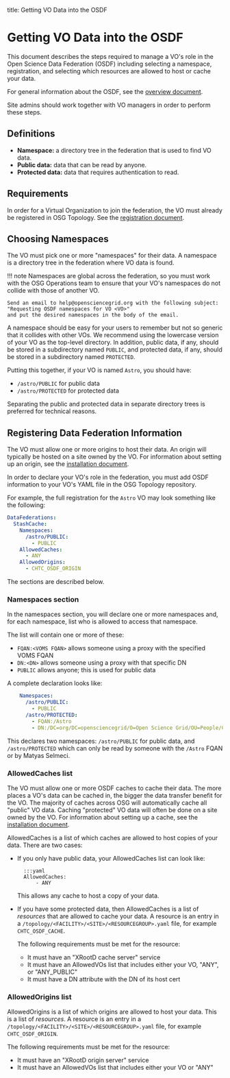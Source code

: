 title: Getting VO Data into the OSDF

Getting VO Data into the OSDF
======================================

This document describes the steps required to manage a VO's role
in the Open Science Data Federation (OSDF) including selecting a namespace, registration,
and selecting which resources are allowed to host or cache your data.

For general information about the OSDF, see the [overview document](overview.md).

Site admins should work together with VO managers in order to perform these steps.


Definitions
-----------

- **Namespace:** a directory tree in the federation that is used to find VO data.
- **Public data:** data that can be read by anyone.
- **Protected data:** data that requires authentication to read.


Requirements
------------

In order for a Virtual Organization to join the federation, the VO must already be registered in OSG Topology.
See the [registration document](../../common/registration.md#registering-virtual-organizations).



Choosing Namespaces
-------------------

The VO must pick one or more "namespaces" for their data.
A namespace is a directory tree in the federation where VO data is found.

!!! note
    Namespaces are global across the federation, so you must work with the OSG Operations team
    to ensure that your VO's namespaces do not collide with those of another VO.
    
    Send an email to help@opensciencegrid.org with the following subject:
    "Requesting OSDF namespaces for VO <VO>"
    and put the desired namespaces in the body of the email.

A namespace should be easy for your users to remember but not so generic that it collides with other VOs.
We recommend using the lowercase version of your VO as the top-level directory.
In addition, public data, if any, should be stored in a subdirectory named `PUBLIC`,
and protected data, if any, should be stored in a subdirectory named `PROTECTED`.

Putting this together, if your VO is named `Astro`, you should have:

- `/astro/PUBLIC` for public data
- `/astro/PROTECTED` for protected data

Separating the public and protected data in separate directory trees is preferred for technical reasons.


Registering Data Federation Information
---------------------------------------

The VO must allow one or more origins to host their data.
An origin will typically be hosted on a site owned by the VO.
For information about setting up an origin, see the [installation document](install-origin.md).

In order to declare your VO's role in the federation,
you must add OSDF information to your VO's YAML file in the OSG Topology repository.

For example, the full registration for the `Astro` VO may look something like the following:

```yaml
DataFederations:
  StashCache:
    Namespaces:
      /astro/PUBLIC:
        - PUBLIC
    AllowedCaches:
      - ANY
    AllowedOrigins:
      - CHTC_OSDF_ORIGIN
```

The sections are described below.


### Namespaces section

In the namespaces section, you will declare one or more namespaces and, for each namespace,
list who is allowed to access that namespace.

The list will contain one or more of these:

- `FQAN:<VOMS FQAN>` allows someone using a proxy with the specified VOMS FQAN
- `DN:<DN>` allows someone using a proxy with that specific DN
- `PUBLIC` allows anyone; this is used for public data

A complete declaration looks like:
```yaml
    Namespaces:
      /astro/PUBLIC:
        - PUBLIC
      /astro/PROTECTED:
        - FQAN:/Astro
        - DN:/DC=org/DC=opensciencegrid/O=Open Science Grid/OU=People/CN=Matyas Selmeci
```

This declares two namespaces: `/astro/PUBLIC` for public data, and `/astro/PROTECTED`
which can only be read by someone with the `/Astro` FQAN or by Matyas Selmeci.


### AllowedCaches list

The VO must allow one or more OSDF caches to cache their data.
The more places a VO's data can be cached in, the bigger the data transfer benefit for the VO.
The majority of caches across OSG will automatically cache all "public" VO data.
Caching "protected" VO data will often be done on a site owned by the VO.
For information about setting up a cache, see the [installation document](install-cache.md).

AllowedCaches is a list of which caches are allowed to host copies of your data.
There are two cases:

- If you only have public data, your AllowedCaches list can look like:

        :::yaml
        AllowedCaches:
            - ANY

   This allows any cache to host a copy of your data.

- If you have some protected data, then AllowedCaches is a list of _resources_ that are allowed to cache your data.
   A resource is an entry in a `/topology/<FACILITY>/<SITE>/<RESOURCEGROUP>.yaml` file,
   for example `CHTC_OSDF_CACHE`.

   The following requirements must be met for the resource:

   - It must have an "XRootD cache server" service
   - It must have an AllowedVOs list that includes either your VO, "ANY", or "ANY_PUBLIC"
   - It must have a DN attribute with the DN of its host cert


### AllowedOrigins list

AllowedOrigins is a list of which origins are allowed to host your data.
This is a list of _resources_.
A resource is an entry in a `/topology/<FACILITY>/<SITE>/<RESOURCEGROUP>.yaml` file,
for example `CHTC_OSDF_ORIGIN`.

The following requirements must be met for the resource:

- It must have an "XRootD origin server" service
- It must have an AllowedVOs list that includes either your VO or "ANY"

